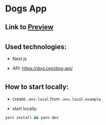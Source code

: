 # Dogs App

## Link to [Preview](https://happy-dogs-app.netlify.app/)

#

## Used technologies:

- Next.js

- API: https://dog.ceo/dog-api/

#

## How to start locally:

- create `.env.local` from `.env.local.example`

- start locally:

```bash
yarn install && yarn dev
```

